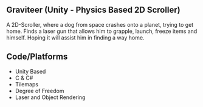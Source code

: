 Graviteer (Unity - Physics Based 2D Scroller)
---------------------------------------------

A 2D-Scroller, where a dog from space crashes onto a planet, trying to get home. Finds a laser gun that allows him to grapple, launch, freeze items and himself. Hoping it will assist him in finding a way home.

Code/Platforms
---------------
* Unity Based
* C & C#
* Tilemaps
* Degree of Freedom
* Laser and Object Rendering 
